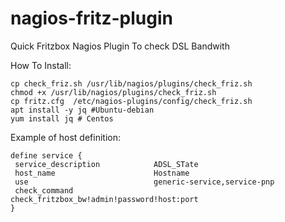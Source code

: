 # nagios-fritz-plugin
Quick Fritzbox Nagios Plugin To check DSL Bandwith

How To Install:
 ```
 cp check_friz.sh /usr/lib/nagios/plugins/check_friz.sh
 chmod +x /usr/lib/nagios/plugins/check_friz.sh
 cp fritz.cfg  /etc/nagios-plugins/config/check_friz.sh
 apt install -y jq #Ubuntu-debian
 yum install jq # Centos
 ```
 
Example of host definition:
 ```
 define service {
  service_description            ADSL_STate
  host_name                      Hostname
  use                            generic-service,service-pnp
  check_command                  check_fritzbox_bw!admin!password!host:port
 }
 ```


